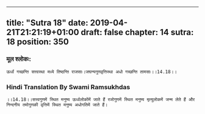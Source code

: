 
---
title: "Sutra 18"
date: 2019-04-21T21:21:19+01:00
draft: false
chapter: 14
sutra: 18
position: 350
---
### मूल श्लोकः:
```
ऊर्ध्वं गच्छन्ति सत्त्वस्था मध्ये तिष्ठन्ति राजसाः।जघन्यगुणवृत्तिस्था अधो गच्छन्ति तामसाः।।14.18।।

```

### Hindi Translation By Swami Ramsukhdas
```
।।14.18।।सत्त्वगुणमें स्थित मनुष्य ऊर्ध्वलोकोंमें जाते हैं रजोगुणमें स्थित मनुष्य मृत्युलोकमें जन्म लेते हैं और निन्दनीय तमोगुणकी वृत्तिमें स्थित मनुष्य अधोगतिमें जाते हैं।

```

